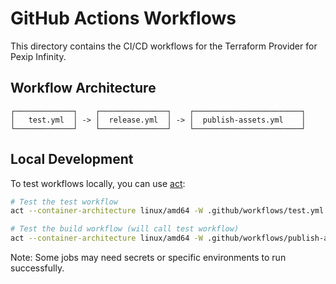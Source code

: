 # GitHub Actions Workflows

This directory contains the CI/CD workflows for the Terraform Provider for Pexip Infinity.

## Workflow Architecture

```
┌─────────────┐    ┌───────────────┐    ┌────────────────────────┐
│   test.yml  │ -> │  release.yml  │ -> │  publish-assets.yml    │
└─────────────┘    └───────────────┘    └────────────────────────┘
```

## Local Development

To test workflows locally, you can use [act](https://github.com/nektos/act):

```bash
# Test the test workflow
act --container-architecture linux/amd64 -W .github/workflows/test.yml

# Test the build workflow (will call test workflow)
act --container-architecture linux/amd64 -W .github/workflows/publish-assets.yml
```

Note: Some jobs may need secrets or specific environments to run successfully.